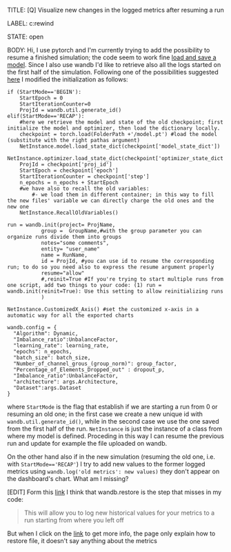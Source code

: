 TITLE:
[Q] Visualize new changes in the logged metrics after resuming a run

LABEL:
c:rewind

STATE:
open

BODY:
Hi,
I use pytorch and I'm currently trying to add the possibility to resume a finished simulation; the code seem to work fine [load and save a model](https://pytorch.org/tutorials/beginner/saving_loading_models.html).
Since I also use wandb I'd like to retrieve also all the logs started on the  first half of the simulation.
Following one of the possibilities suggested [here](https://docs.wandb.ai/guides/track/advanced/resuming) I modified the initialization as follows:

```
if (StartMode=='BEGIN'):
    StartEpoch = 0
    StartIterationCounter=0
    ProjId = wandb.util.generate_id()
elif(StartMode=='RECAP'):
    #here we retrieve the model and state of the old checkpoint; first initialize the model and optimizer, then load the dictionary locally.
    checkpoint = torch.load(FolderPath +'/model.pt') #load the model (substitute with the right pathas argument)
    NetInstance.model.load_state_dict(checkpoint['model_state_dict'])
    NetInstance.optimizer.load_state_dict(checkpoint['optimizer_state_dict'])
    ProjId = checkpoint['proj_id']
    StartEpoch = checkpoint['epoch']
    StartIterationCounter = checkpoint['step']   
    n_epochs = n_epochs + StartEpoch
    #we have also to recall the old variables:
        #- we load them in different container; in this way to fill the new files' variable we can directly charge the old ones and the new one
    NetInstance.RecallOldVariables()

run = wandb.init(project= ProjName,
           group =  GroupName,#with the group parameter you can organize runs divide them into groups
           notes="some comments",
           entity= "user_name"
           name = RunName,
           id = ProjId, #you can use id to resume the corresponding run; to do so you need also to express the resume argument properly
           resume="allow"
           #,reinit=True #If you're trying to start multiple runs from one script, add two things to your code: (1) run = wandb.init(reinit=True): Use this setting to allow reinitializing runs
           )

NetInstance.CustomizedX_Axis() #set the customized x-axis in a automatic way for all the exported charts

wandb.config = {
  "Algorithm": Dynamic,
  "Imbalance_ratio":UnbalanceFactor,
  "learning_rate": learning_rate,
  "epochs": n_epochs,
  "batch_size": batch_size,
  "Number_of_channel_grous_(group_norm)": group_factor,
  "Percentage_of_Elements_Dropped_out" : dropout_p,
  "Imbalance_ratio":UnbalanceFactor,
  "architecture": args.Architecture,
  "Dataset":args.Dataset
}
```
where `StartMode` is the flag that establish if we are starting a run from 0 or resuming an old one; in the first case we create a new unique id with `wandb.util.generate_id()`, while in the second case we use the one saved from the first half of the run.
`NetInstance` is just the instance of a class from where my model is defined.
Proceding in this way I can resume the previous run and update for example the file uploaded on wandb.

On the other hand also if in the new simulation (resuming the old one, i.e. with `StartMode=='RECAP'`) I try to add new values to the former logged metrics using `wandb.log('old metrics': new values)` they don't appear on the dashboard's chart.
What am I missing?

[EDIT]
Form this [link](https://docs.wandb.ai/guides/track/advanced/resuming) I think that wandb.restore is the step that misses in my code:
> This will allow you to log new historical values for your metrics to a run starting from where you left off 

But when I click on the [link](https://docs.wandb.ai/guides/track/advanced/save-restore#examples-of-wandb.restore) to get more info, the page only explain how to restore file, it doesn't say anything about the metrics

